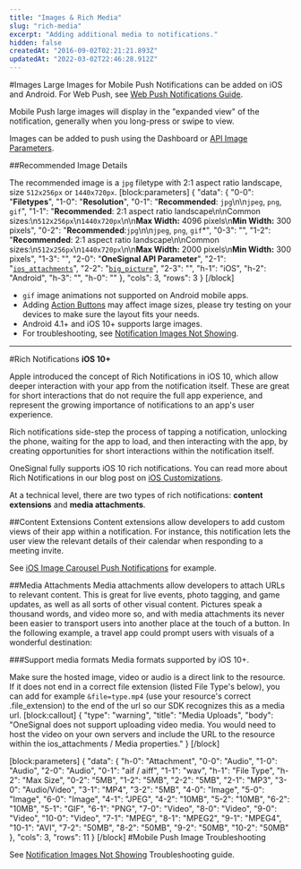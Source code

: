 ```yaml
---
title: "Images & Rich Media"
slug: "rich-media"
excerpt: "Adding additional media to notifications."
hidden: false
createdAt: "2016-09-02T02:21:21.893Z"
updatedAt: "2022-03-02T22:46:28.912Z"
---
```

#Images
Large Images for Mobile Push Notifications can be added on iOS and Android. For Web Push, see [Web Push Notifications Guide](https://documentation.onesignal.com/docs/push-notification-guide). 

Mobile Push large images will display in the "expanded view" of the notification, generally when you long-press or swipe to view. 

Images can be added to push using the Dashboard or [API Image Parameters](https://documentation.onesignal.com/reference#attachments).

##Recommended Image Details

The recommended image is a `jpg` filetype with 2:1 aspect ratio landscape, size `512x256px` or `1440x720px`.
[block:parameters]
{
  "data": {
    "0-0": "**Filetypes**",
    "1-0": "**Resolution**",
    "0-1": "**Recommended**: `jpg`\n\n`jpeg`, `png`, `gif`",
    "1-1": "**Recommended**: 2:1 aspect ratio landscape\n\nCommon sizes:\n`512x256px`\n`1440x720px`\n\n**Max Width:** 4096 pixels\n**Min Width:** 300 pixels",
    "0-2": "**Recommended**:`jpg`\n\n`jpeg`, `png`, `gif`*",
    "0-3": "",
    "1-2": "**Recommended**: 2:1 aspect ratio landscape\n\nCommon sizes:\n`512x256px`\n`1440x720px`\n\n**Max Width:** 2000 pixels\n**Min Width:** 300 pixels",
    "1-3": "",
    "2-0": "**OneSignal API Parameter**",
    "2-1": "[`ios_attachments`](https://documentation.onesignal.com/reference#attachments)",
    "2-2": "[`big_picture`](https://documentation.onesignal.com/reference#attachments)",
    "2-3": "",
    "h-1": "iOS",
    "h-2": "Android",
    "h-3": "",
    "h-0": ""
  },
  "cols": 3,
  "rows": 3
}
[/block]

- `gif` image animations not supported on Android mobile apps.
- Adding [Action Buttons](doc:action-buttons) may affect image sizes, please try testing on your devices to make sure the layout fits your needs.
- Android 4.1+ and iOS 10+ supports large images.
- For troubleshooting, see [Notification Images Not Showing](doc:notification-images-not-showing).

----

#Rich Notifications
**iOS 10+**

Apple introduced the concept of Rich Notifications in iOS 10, which allow deeper interaction with your app from the notification itself. These are great for short interactions that do not require the full app experience, and represent the growing importance of notifications to an app's user experience. 

Rich notifications side-step the process of tapping a notification, unlocking the phone, waiting for the app to load, and then interacting with the app, by creating opportunities for short interactions within the notification itself. 

OneSignal fully supports iOS 10 rich notifications. You can read more about Rich Notifications in our blog post on [iOS Customizations](https://onesignal.com/blog/sending-rich-notifications-in-ios10-with-onesignal/). 

At a technical level, there are two types of rich notifications: **content extensions** and **media attachments**. 

##Content Extensions
Content extensions allow developers to add custom views of their app within a notification. For instance, this notification lets the user view the relevant details of their calendar when responding to a meeting invite.

See [iOS Image Carousel Push Notifications](doc:ios-image-carousel-push-notifications) for example.

##Media Attachments
Media attachments allow developers to attach URLs to relevant content. This is great for live events, photo tagging, and game updates, as well as all sorts of other visual content. Pictures speak a thousand words, and video more so, and with media attachments its never been easier to transport users into another place at the touch of a button. In the following example, a travel app could prompt users with visuals of a wonderful destination:

###Support media formats
Media formats supported by iOS 10+.

Make sure the hosted image, video or audio is a direct link to the resource. If it does not end in a correct file extension (listed File Type's below), you can add for example `&file=type.mp4` (use your resource's correct .file_extension) to the end of the url so our SDK recognizes this as a media url.
[block:callout]
{
  "type": "warning",
  "title": "Media Uploads",
  "body": "OneSignal does not support uploading video media. You would need to host the video on your own servers and include the URL to the resource within the ios_attachments / Media properties."
}
[/block]

[block:parameters]
{
  "data": {
    "h-0": "Attachment",
    "0-0": "Audio",
    "1-0": "Audio",
    "2-0": "Audio",
    "0-1": "aif / aiff",
    "1-1": "wav",
    "h-1": "File Type",
    "h-2": "Max Size",
    "0-2": "5MB",
    "1-2": "5MB",
    "2-2": "5MB",
    "2-1": "MP3",
    "3-0": "Audio/Video",
    "3-1": "MP4",
    "3-2": "5MB",
    "4-0": "Image",
    "5-0": "Image",
    "6-0": "Image",
    "4-1": "JPEG",
    "4-2": "10MB",
    "5-2": "10MB",
    "6-2": "10MB",
    "5-1": "GIF",
    "6-1": "PNG",
    "7-0": "Video",
    "8-0": "Video",
    "9-0": "Video",
    "10-0": "Video",
    "7-1": "MPEG",
    "8-1": "MPEG2",
    "9-1": "MPEG4",
    "10-1": "AVI",
    "7-2": "50MB",
    "8-2": "50MB",
    "9-2": "50MB",
    "10-2": "50MB"
  },
  "cols": 3,
  "rows": 11
}
[/block]
#Mobile Push Image Troubleshooting

See [Notification Images Not Showing](doc:notification-images-not-showing) Troubleshooting guide.